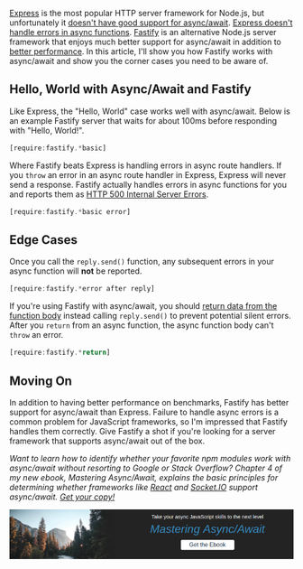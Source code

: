 [Express](https://www.npmjs.com/package/express) is the most popular HTTP server framework for Node.js, but unfortunately it [doesn't have good support for async/await](https://github.com/expressjs/express/issues/2259). [Express doesn't handle errors in async functions](http://thecodebarbarian.com/using-async-await-with-mocha-express-and-mongoose#express). [Fastify](https://www.npmjs.com/package/fastify) is an alternative Node.js server framework that enjoys much better support for async/await in addition to [better performance](https://github.com/fastify/fastify#benchmarks). In this article, I'll show you how Fastify works with async/await and show you the corner cases you need to be aware of.

Hello, World with Async/Await and Fastify
-----------------------------------------

Like Express, the "Hello, World" case works well with async/await. Below
is an example Fastify server that waits for about 100ms before responding
with "Hello, World!".

```javascript
[require:fastify.*basic]
```

Where Fastify beats Express is handling errors in async route handlers. If
you `throw` an error in an async route handler in Express, Express will
never send a response. Fastify actually handles errors in async functions
for you and reports them as [HTTP 500 Internal Server Errors](https://developer.mozilla.org/en-US/docs/Web/HTTP/Status/500).

```javascript
[require:fastify.*basic error]
```

Edge Cases
----------

Once you call the `reply.send()` function, any subsequent errors in your
async function will **not** be reported.

```javascript
[require:fastify.*error after reply]
```

If you're using Fastify with async/await, you should [return data from the function body](https://github.com/fastify/fastify/blob/master/docs/Routes.md#async-await) instead calling `reply.send()` to prevent potential silent errors. After you
`return` from an async function, the async function body can't `throw` an error.

```javascript
[require:fastify.*return]
```

Moving On
---------

In addition to having better performance on benchmarks, Fastify has better
support for async/await than Express. Failure to handle async errors is a
common problem for JavaScript frameworks, so I'm impressed that Fastify
handles them correctly. Give Fastify a shot if you're looking for a server
framework that supports async/await out of the box.

_Want to learn how to identify whether your favorite npm modules work with
async/await without resorting to Google or Stack Overflow? Chapter 4 of
my new ebook, Mastering Async/Await, explains the basic principles for determining whether frameworks like [React](https://reactjs.org/) and [Socket.IO](https://www.npmjs.com/package/socket.io) support async/await. <a href="http://asyncawait.net/">Get your copy!</a>_

<a href="http://asyncawait.net"><img src="/images/asyncawait.png"/></a>
